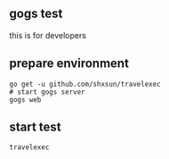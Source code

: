 ## gogs test

this is for developers

## prepare environment
	go get -u github.com/shxsun/travelexec
	# start gogs server
	gogs web

## start test
	travelexec
